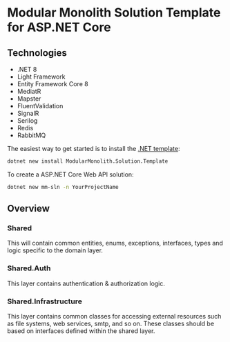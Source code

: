 # Modular Monolith Solution Template for ASP.NET Core

## Technologies

* .NET 8
* Light Framework
* Entity Framework Core 8
* MediatR
* Mapster
* FluentValidation
* SignalR
* Serilog
* Redis
* RabbitMQ

The easiest way to get started is to install the [.NET template](https://www.nuget.org/packages/ModularMonolith.Solution.Template):
```bash
dotnet new install ModularMonolith.Solution.Template
```

To create a ASP.NET Core Web API solution:
```bash
dotnet new mm-sln -n YourProjectName
```

## Overview

### Shared

This will contain common entities, enums, exceptions, interfaces, types and logic specific to the domain layer.

### Shared.Auth

This layer contains authentication & authorization logic.

### Shared.Infrastructure

This layer contains common classes for accessing external resources such as file systems, web services, smtp, and so on. These classes should be based on interfaces defined within the shared layer.